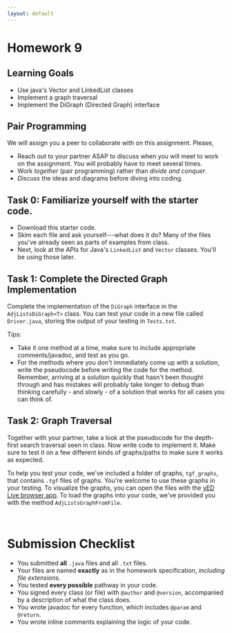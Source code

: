 ```yaml
---
layout: default
---
```


# Homework 9


## Learning Goals

* Use java's Vector and LinkedList classes
* Implement a graph traversal
* Implement the DiGraph (Directed Graph) interface


## Pair Programming

We will assign you a peer to collaborate with on this assignment. Please,
* Reach out to your partner ASAP to discuss when you will meet to work on the assignment. You will probably have to meet several times.
* Work *together* (pair programming) rather than *divide and conquer*.
* *Discuss* the ideas and diagrams before diving into coding.


## Task 0: Familiarize yourself with the starter code.

* Download this starter code.
* Skim each file and ask yourself---what does it do? Many of the files you've already seen as parts of examples from class.
* Next, look at the APIs for Java's `LinkedList` and `Vector` classes. You'll be using those later.


## Task 1: Complete the Directed Graph Implementation

Complete the implementation of the `DiGraph` interface in the `AdjListsDiGraph<T>` class.
You can test your code in a new file called `Driver.java`, storing the output of your testing in `Tests.txt`.

Tips:
* Take it one method at a time, make sure to include appropriate comments/javadoc, and test as you go.
* For the methods where you don't immediately come up with a solution, write the pseudocode before writing the code for the method. Remember, arriving at a solution quickly that hasn't been thought through and has mistakes will probably take longer to debug than thinking carefully - and slowly - of a solution that works for all cases you can think of.



## Task 2: Graph Traversal

Together with your partner, take a look at the pseudocode for the depth-first search traversal seen in class. Now write code to implement it. Make sure to test it on a few different kinds of graphs/paths to make sure it works as expected. 


To help you test your code, we've included a folder of graphs, `tgf_graphs`, that contains `.tgf` files of graphs.
You're welcome to use these graphs in your testing.
To visualize the graphs, you can open the files with the [yED Live browser app](https://www.yworks.com/yed-live/).
To load the graphs into your code, we've provided you with the method `AdjListsGraphFromFile`.



<br/>

# Submission Checklist

* You submitted **all** `.java` files and all `.txt` files.
* Your files are named **exactly** as in the homework specification, *including file extensions*.
* You tested **every possible** pathway in your code.
* You signed every class (or file) with `@author` and `@version`, accompanied by a description of what the class does.
* You wrote javadoc for every function, which includes `@param` and `@return`.
* You wrote inline comments explaining the logic of your code.




<!--
# Homework 9, Part A: Graphs

## Learning Goals

* To understand Graphs and alternative implementations
* To understand and practice  basic graph traversal algorithms

**Note:** This exercise involves NO programming.


## Exercise: Working with Graphs

In this task you will work with an undirected Graph `G = {V, E}`, where `V = {f,p,s,b,l,j,t,c,d}` and `E = {(1,2), (1,3), (3,8), (4,8), (8,9), (1,7), (2,6), (2,3), (5,6), (6,7), (7,9), (8,1)}`.

Assume that the nodes are stored in an indexed linear structure (e.g., an array or a vector) numbered consecutively from 1 (node `f`) to 9 (node `d`).

### Task 1
Represent the graph `G` using the adjacency matrix representation. Draw this representation in your notebook or on your computer (using a drawing application).

### Task 2
Represent the graph `G` using the adjacency lists representation. Draw this representation in your notebook or on your computer (using a drawing application).

### Task 3
Type up a `tgf` representation of the graph `G` manually in a file, named `G.tgf`. Open that file in yEd and see the produced visualization of the graph. Arrange the nodes, on the yEd window, nicely so that the edges are not crossing. Try the various Layout options, including Orthogonal. Take a snapshot of that image.

### Task 4
Find a path from node `l` to node `b` with length 8, that passes through every vertex of the graph.
List the nodes of that path.

### Task 5
The graph `G` contains cycles. What is the smallest number of vertices to remove in order to break all cycles?

### Task 6
Run, by hand, a depth-first search (DFS) traversal of the graph `G`, starting at node  `p`. When choosing which node to visit next amongst the possibilities, choose the one that is next in alphabetical order. Give your answer by listing the edges in the order that DFS will select.


## Submitting your work

Submit one PDF file, named `GraphOnPaper.pdf` that contains your answers to all 6 questions, clearly marked: "Task 1 Answer" to "Task 6 Answer". Make sure the document you submit contains your name.







<br/>

# Homework 9, Part B: Maze

## Learning Goals

* To understand the correspondence between Graphs and Mazes
* To understand how a graph algorithm can solve a maze problem


**Note:** This exercise involves NO programming.

## Exercise: Solving a maze

Consider the following maze:

<img src="_images/figs/maze.png" />

Think about how you would model this maze as a graph so that you can employ graph traversal algorithms in order to solve it. By solving a maze we mean to have an algorithm that, entering from the top opening of the maze will exit at the bottom opening.

Some questions to consider:
1. How do you decide what is a vertex?
2. How do you decide what is an edge or an arc?
3. Show the data structure that represents the graph defined by the vertices and edges/arcs you chose.
4. Show the DFS and BFS traversals of the graph defined by your data structure
5. Which traversal is better? How did you decide?


## Submitting your work

Write up your answer on paper and take a photo of it. Submit one PDF file, named `MazeOnPaper.pdf` that contains your answers to all questions, clearly marked: "Task 1 Answer" to "Task 2 Answer", etc.

Make sure the document you submit contains your name.


-->

